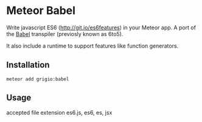 # Meteor Babel

Write javascript ES6 (http://git.io/es6features) in your Meteor app. A port of the [Babel](https://babeljs.io) transpiler (previosly known as 6to5).

It also include a runtime to support features like function generators.
 
## Installation
 
```
meteor add grigio:babel
```
 
## Usage
 
accepted file extension es6.js, es6, es, jsx
